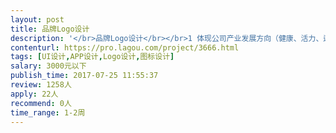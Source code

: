 ```yaml
---                
layout: post       
title: 品牌Logo设计           
description: '</br>品牌Logo设计</br></br>1 体现公司产业发展方向（健康、活力、运动、优质生活）</br>2 体现公司倡导价值（给予用户贴心服务，让用户享受健康生活）</br>3 公司产品系列 ：运动APP 、睡眠监测、健康饮食</br>'     
contenturl: https://pro.lagou.com/project/3666.html      
tags: [UI设计,APP设计,Logo设计,图标设计]            
salary: 3000元以下          
publish_time: 2017-07-25 11:55:37         
review: 1258人                   
apply: 22人                   
recommend: 0人                   
time_range: 1-2周              
---                 
```

